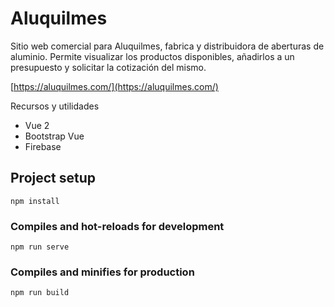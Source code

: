 # Aluquilmes
Sitio web comercial para Aluquilmes, fabrica y distribuidora de aberturas de aluminio.
Permite visualizar los productos disponibles, añadirlos a un presupuesto y solicitar la cotización del mismo.

[https://aluquilmes.com/](https://aluquilmes.com/)

Recursos y utilidades

- Vue 2
- Bootstrap Vue
- Firebase

## Project setup
```
npm install
```

### Compiles and hot-reloads for development
```
npm run serve
```

### Compiles and minifies for production
```
npm run build
```
